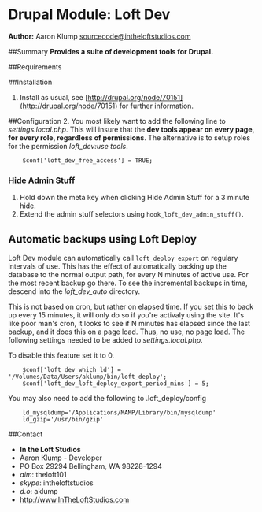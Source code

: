 # Drupal Module: Loft Dev
**Author:** Aaron Klump  <sourcecode@intheloftstudios.com>

##Summary
**Provides a suite of development tools for Drupal.**

##Requirements

##Installation
1. Install as usual, see [http://drupal.org/node/70151](http://drupal.org/node/70151) for further information.

##Configuration
2. You most likely want to add the following line to _settings.local.php_.  This will insure that the **dev tools appear on every page, for every role, regardless of permissions**.  The alternative is to setup roles for the permission _loft_dev:use tools_.

        $conf['loft_dev_free_access'] = TRUE;

### Hide Admin Stuff
1. Hold down the meta key when clicking Hide Admin Stuff for a 3 minute hide.
1. Extend the admin stuff selectors using `hook_loft_dev_admin_stuff()`.

## Automatic backups using Loft Deploy
Loft Dev module can automatically call `loft_deploy export` on regulary intervals of use.  This has the effect of automatically backing up the database to the normal output path, for every N minutes of active use.  For the most recent backup go there.  To see the incremental backups in time, descend into the _loft_dev_auto_ directory.

This is not based on cron, but rather on elapsed time.  If you set this to back up every 15 minutes, it will only do so if you're activaly using the site.  It's like poor man's cron, it looks to see if N minutes has elapsed since the last backup, and it does this on a page load.  Thus, no use, no page load.  The following settings needed to be added to _settings.local.php_.

To disable this feature set it to 0.
        
        $conf['loft_dev_which_ld'] = '/Volumes/Data/Users/aklump/bin/loft_deploy';
        $conf['loft_dev_loft_deploy_export_period_mins'] = 5;

You may also need to add the following to .loft_deploy/config

        ld_mysqldump='/Applications/MAMP/Library/bin/mysqldump'
        ld_gzip='/usr/bin/gzip'        
    


##Contact
* **In the Loft Studios**
* Aaron Klump - Developer
* PO Box 29294 Bellingham, WA 98228-1294
* _aim_: theloft101
* _skype_: intheloftstudios
* _d.o_: aklump
* <http://www.InTheLoftStudios.com>